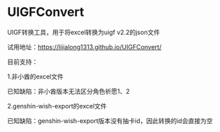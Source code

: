 # UIGFConvert

UIGF转换工具，用于将excel转换为uigf v2.2的json文件

试用地址：https://lijialong1313.github.io/UIGFConvert/

目前支持：

1.非小酋的excel文件

已知缺陷：非小酋版本无法区分角色祈愿1、2

2.genshin-wish-export的excel文件

已知缺陷：genshin-wish-export版本没有抽卡id，因此转换的id会直接为空
